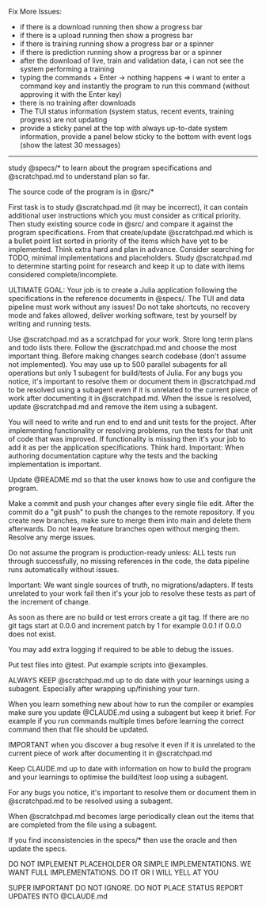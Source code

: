 
Fix More Issues:

- if there is a download running then show a progress bar
- if there is a upload running then show a progress bar
- if there is training running show a progress bar or a spinner
- if there is prediction running show a progress bar or a spinner
- after the download of live, train and validation data, i can not see the system performing a training
- typing the commands + Enter -> nothing happens => i want to enter a command key and instantly the program to run this command (without approving it with the Enter key)
- there is no training after downloads
- The TUI status information (system status, recent events, training progress) are not updating
- provide a sticky panel at the top with always up-to-date system information, provide a panel below sticky to the bottom with event logs (show the latest 30 messages)

---
study @specs/* to learn about the program specifications and @scratchpad.md to understand plan so far.

The source code of the program is in @src/*

First task is to study @scratchpad.md (it may be incorrect), it can contain additional user instructions which you must consider as critical priority. Then study existing source code in @src/ and compare it against the program specifications. From that create/update @scratchpad.md which is a bullet point list sorted in priority of the items which have yet to be implemented. Think extra hard and plan in advance. Consider searching for TODO, minimal implementations and placeholders. Study @scratchpad.md to determine starting point for research and keep it up to date with items considered complete/incomplete.

ULTIMATE GOAL: Your job is to create a Julia application following the specifications in the reference documents in @specs/. The TUI and data pipeline must work without any issues! Do not take shortcuts, no recovery mode and fakes allowed, deliver working software, test by yourself by writing and running tests.

Use @scratchpad.md as a scratchpad for your work. Store long term plans and todo lists there. Follow the @scratchpad.md and choose the most important thing. Before making changes search codebase (don't assume not implemented). You may use up to 500 parallel subagents for all operations but only 1 subagent for build/tests of Julia. For any bugs you notice, it's important to resolve them or document them in @scratchpad.md to be resolved using a subagent even if it is unrelated to the current piece of work after documenting it in @scratchpad.md. When the issue is resolved, update @scratchpad.md and remove the item using a subagent.

You will need to write and run end to end and unit tests for the project. After implementing functionality or resolving problems, run the tests for that unit of code that was improved. If functionality is missing then it's your job to add it as per the application specifications. Think hard. Important: When authoring documentation capture why the tests and the backing implementation is important.

Update @README.md so that the user knows how to use and configure the program.

Make a commit and push your changes after every single file edit. After the commit do a "git push" to push the changes to the remote repository. If you create new branches, make sure to merge them into main and delete them afterwards. Do not leave feature branches open without merging them. Resolve any merge issues.

Do not assume the program is production-ready unless: ALL tests run through successfully, no missing references in the code, the data pipeline runs automatically without issues.

Important: We want single sources of truth, no migrations/adapters. If tests unrelated to your work fail then it's your job to resolve these tests as part of the increment of change.

As soon as there are no build or test errors create a git tag. If there are no git tags start at 0.0.0 and increment patch by 1 for example 0.0.1 if 0.0.0 does not exist.

You may add extra logging if required to be able to debug the issues.

Put test files into @test. Put example scripts into @examples.

ALWAYS KEEP @scratchpad.md up to do date with your learnings using a subagent. Especially after wrapping up/finishing your turn.

When you learn something new about how to run the compiler or examples make sure you update @CLAUDE.md using a subagent but keep it brief. For example if you run commands multiple times before learning the correct command then that file should be updated.

IMPORTANT when you discover a bug resolve it even if it is unrelated to the current piece of work after documenting it in @scratchpad.md

Keep CLAUDE.md up to date with information on how to build the program and your learnings to optimise the build/test loop using a subagent.

For any bugs you notice, it's important to resolve them or document them in @scratchpad.md to be resolved using a subagent.

When @scratchpad.md becomes large periodically clean out the items that are completed from the file using a subagent.

If you find inconsistencies in the specs/* then use the oracle and then update the specs.

DO NOT IMPLEMENT PLACEHOLDER OR SIMPLE IMPLEMENTATIONS. WE WANT FULL IMPLEMENTATIONS. DO IT OR I WILL YELL AT YOU

SUPER IMPORTANT DO NOT IGNORE. DO NOT PLACE STATUS REPORT UPDATES INTO @CLAUDE.md
